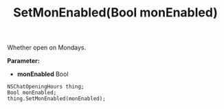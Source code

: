﻿---
uid: crmscript_ref_NSChatOpeningHours_SetMonEnabled
title: SetMonEnabled(Bool monEnabled)
intellisense: NSChatOpeningHours.SetMonEnabled
keywords: NSChatOpeningHours, GetMonEnabled
so.topic: reference
---

Whether open on Mondays.

**Parameter:** 
 - **monEnabled** Bool

```crmscript
NSChatOpeningHours thing;
Bool monEnabled;
thing.SetMonEnabled(monEnabled);
```

